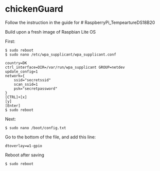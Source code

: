 # chickenGuard

Follow the instruction in the guide for # RaspberryPi_TempeartureDS18B20

Build upon a fresh image of Raspbian Lite OS

First:

    $ sudo reboot
    $ sudo nano /etc/wpa_supplicant/wpa_supplicant.conf

    country=DK
    ctrl_interface=DIR=/var/run/wpa_supplicant GROUP=netdev
    update_config=1
    network={
        ssid="secretssid"
        scan_ssid=1
        psk="secretpassword"
    }
    [CTRL]+[x]
    [y]
    [Enter]
    $ sudo reboot

Next:

    $ sudo nano /boot/config.txt

Go to the bottom of the file, and add this line:

    dtoverlay=w1-gpio

Reboot after saving

    $ sudo reboot

